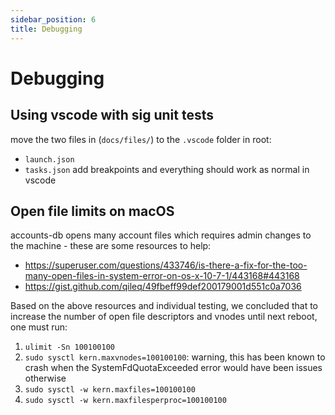 ```yaml
---
sidebar_position: 6
title: Debugging
---
```


# Debugging

## Using vscode with sig unit tests

move the two files in (`docs/files/`) to the `.vscode` folder in root:
- `launch.json`
- `tasks.json`
add breakpoints and everything should work as normal in vscode

## Open file limits on macOS

accounts-db opens many account files which requires admin changes to the machine - these are some resources to help:
- https://superuser.com/questions/433746/is-there-a-fix-for-the-too-many-open-files-in-system-error-on-os-x-10-7-1/443168#443168
- https://gist.github.com/qileq/49fbeff99def200179001d551c0a7036

Based on the above resources and individual testing, we concluded that to increase the number of open file descriptors and vnodes until next reboot, one must run:
1. `ulimit -Sn 100100100`
2. `sudo sysctl kern.maxvnodes=100100100`: warning, this has been known to crash when the SystemFdQuotaExceeded error would have been issues otherwise
3. `sudo sysctl -w kern.maxfiles=100100100`
4. `sudo sysctl -w kern.maxfilesperproc=100100100`
